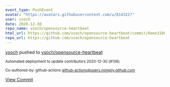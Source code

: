 ```yaml
---
event_type: PushEvent
avatar: "https://avatars.githubusercontent.com/u/814322?"
user: vsoch
date: 2020-12-30
repo_name: vsoch/opensource-heartbeat
html_url: https://github.com/vsoch/opensource-heartbeat/commit/6eee318083444fee2ea0edb483c81dbbca7a2662
repo_url: https://github.com/vsoch/opensource-heartbeat
---
```


<a href='https://github.com/vsoch' target='_blank'>vsoch</a> pushed to <a href='https://github.com/vsoch/opensource-heartbeat' target='_blank'>vsoch/opensource-heartbeat</a>

<small>Automated deployment to update contributors 2020-12-30 (#136)

Co-authored-by: github-actions <github-actions@users.noreply.github.com></small>

<a href='https://github.com/vsoch/opensource-heartbeat/commit/6eee318083444fee2ea0edb483c81dbbca7a2662' target='_blank'>View Commit</a>